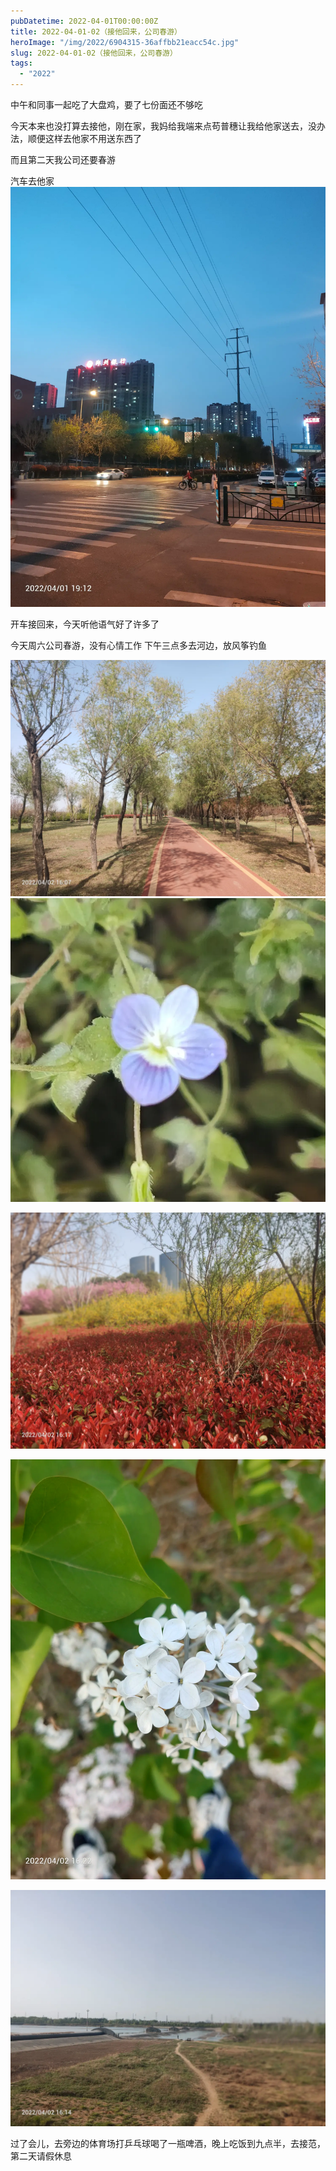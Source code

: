 ```yaml
---
pubDatetime: 2022-04-01T00:00:00Z
title: 2022-04-01-02（接他回来，公司春游）
heroImage: "/img/2022/6904315-36affbb21eacc54c.jpg"
slug: 2022-04-01-02（接他回来，公司春游）
tags:
  - "2022"
---
```


中午和同事一起吃了大盘鸡，要了七份面还不够吃

今天本来也没打算去接他，刚在家，我妈给我端来点苟普穗让我给他家送去，没办法，顺便这样去他家不用送东西了

而且第二天我公司还要春游

汽车去他家![](../../../../public/img/2022/6904315-36affbb21eacc54c.jpg)

开车接回来，今天听他语气好了许多了

今天周六公司春游，没有心情工作
下午三点多去河边，放风筝钓鱼

![](../../../../public/img/2022/6904315-56f633be3b20446c.jpg)
![](../../../../public/img/2022/6904315-8bdc2f23dc7d0e3d.jpg)

![](../../../../public/img/2022/6904315-326501b41e8a462d.jpg)

![](../../../../public/img/2022/6904315-eac3f977c0c21f42.jpg)

![](../../../../public/img/2022/6904315-47affadc3b0f46b5.jpg)

过了会儿，去旁边的体育场打乒乓球喝了一瓶啤酒，晚上吃饭到九点半，去接范，第二天请假休息
